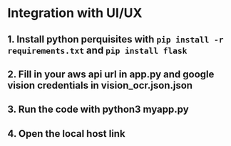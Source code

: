# Integration with UI/UX
## 1. Install python perquisites with `pip install -r requirements.txt` and `pip install flask`
## 2. Fill in your aws api url in app.py and google vision credentials in vision_ocr.json.json
## 3. Run the code with python3 myapp.py 
## 4. Open the local host link
